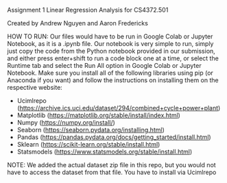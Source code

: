 Assignment 1 Linear Regression Analysis for CS4372.501

Created by Andrew Nguyen and Aaron Fredericks

HOW TO RUN:
Our files would have to be run in Google Colab or Jupyter Notebook, as it is a .ipynb file. Our notebook is very simple to run, simply just copy the code from the Python notebook provided in our submission, and either press enter+shift to run a code block one at a time, or select the Runtime tab and select the Run All option in Google Colab or Jupyter Notebook.
Make sure you install all of the following libraries using pip (or Anaconda if you want) and follow the instructions on installing them on the respective website:
- Ucimlrepo (https://archive.ics.uci.edu/dataset/294/combined+cycle+power+plant) 
- Matplotlib (https://matplotlib.org/stable/install/index.html) 
- Numpy (https://numpy.org/install/) 
- Seaborn (https://seaborn.pydata.org/installing.html) 
- Pandas (https://pandas.pydata.org/docs/getting_started/install.html) 
- Sklearn (https://scikit-learn.org/stable/install.html) 
- Statsmodels (https://www.statsmodels.org/stable/install.html)

NOTE: We added the actual dataset zip file in this repo, but you would not have to access the dataset from that file. You have to install via Ucimlrepo
